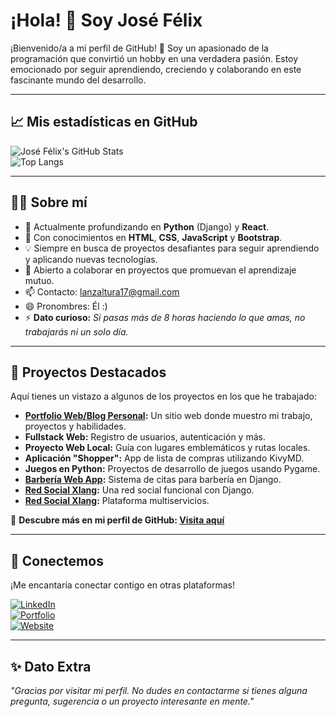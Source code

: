 # ¡Hola! 👋 Soy José Félix  

¡Bienvenido/a a mi perfil de GitHub! 🚀 Soy un apasionado de la programación que convirtió un hobby en una verdadera pasión. Estoy emocionado por seguir aprendiendo, creciendo y colaborando en este fascinante mundo del desarrollo.

---

## 📈 Mis estadísticas en GitHub  

![José Félix's GitHub Stats](https://github-readme-stats.vercel.app/api?username=AmeriK88&show_icons=true&theme=radical)  
![Top Langs](https://github-readme-stats.vercel.app/api/top-langs/?username=AmeriK88&layout=compact&theme=radical)

---

## 🧑‍💻 Sobre mí  

- 👀 Actualmente profundizando en **Python** (Django) y **React**.
- 🌱 Con conocimientos en **HTML**, **CSS**, **JavaScript** y **Bootstrap**.
- 💡 Siempre en busca de proyectos desafiantes para seguir aprendiendo y aplicando nuevas tecnologías.
- 💬 Abierto a colaborar en proyectos que promuevan el aprendizaje mutuo.
- 📫 Contacto: [lanzaltura17@gmail.com](mailto:lanzaltura17@gmail.com)
- 😄 Pronombres: Él :)
- ⚡ **Dato curioso:** _Si pasas más de 8 horas haciendo lo que amas, no trabajarás ni un solo día._

---

## 🌟 Proyectos Destacados  

Aquí tienes un vistazo a algunos de los proyectos en los que he trabajado:

- **[Portfolio Web/Blog Personal](https://portfolio.lanzaway.com/):** Un sitio web donde muestro mi trabajo, proyectos y habilidades.  
- **Fullstack Web:** Registro de usuarios, autenticación y más.  
- **Proyecto Web Local:** Guía con lugares emblemáticos y rutas locales.  
- **Aplicación "Shopper":** App de lista de compras utilizando KivyMD.  
- **Juegos en Python:** Proyectos de desarrollo de juegos usando Pygame.  
- **[Barbería Web App](https://github.com/AmeriK88/Refactorizaci-n-cabigote-barber):** Sistema de citas para barbería en Django.  
- **[Red Social Xlang](https://github.com/AmeriK88/Red-social-Django-XLang):** Una red social funcional con Django.
- **[Red Social Xlang](https://github.com/AmeriK88/Plataforma-servicios-django):** Plataforma multiservicios.  

📂 **Descubre más en mi perfil de GitHub: [Visita aquí](https://github.com/AmeriK88)**  

---


## 🤝 Conectemos  

¡Me encantaría conectar contigo en otras plataformas!  

[![LinkedIn](https://img.shields.io/badge/-LinkedIn-blue?logo=linkedin&logoColor=white)](https://www.linkedin.com/in/jose-felix-gordo-casta%C3%B1o-dev-es/)  
[![Portfolio](https://img.shields.io/badge/-Portfolio-black?logo=github&logoColor=white)](https://portfolio.lanzaway.com/)  
[![Website](https://img.shields.io/badge/-Website-orange?logo=google-chrome&logoColor=white)](https://lanzaway.com/)  

---

## ✨ Dato Extra  
_"Gracias por visitar mi perfil. No dudes en contactarme si tienes alguna pregunta, sugerencia o un proyecto interesante en mente."_
